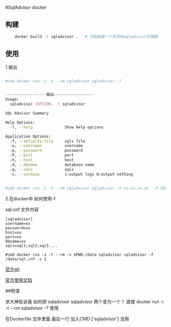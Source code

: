 #SqlAdvisor docker 

## 构建
```sh
    docker build -t sqladvisor .   # 开始构建一个名字叫sqladvisor的镜像
```

## 使用

1.输出

```sh

#cmd docker run -i -t --rm sqladvisor sqladvisor -?


------------------输出-----------------
Usage:
  sqladvisor [OPTION...] sqladvisor

SQL Advisor Summary

Help Options:
  -?, --help              Show help options

Application Options:
  -f, --defaults-file     sqls file
  -u, --username          username
  -p, --password          password
  -P, --port              port
  -h, --host              host
  -d, --dbname            database name
  -q, --sqls              sqls
  -v, --verbose           1:output logs 0:output nothing
  
  
#cmd docker run -i -t --rm sqladvisor sqladvisor -h xx.xx.xx.xx  -P 3306  -u root -p 123456 -d test -q "select * from test" -v 1
```


2.在docker中 如何使用-f 

sql.cnf 文件内容
```
[sqladvisor]
username=xx
password=xx
host=xx
port=xx
dbname=xx
sqls=sql1;sql2;sql3....

```
```
#cmd docker run -i -t --rm -v $PWD:/data sqladvisor sqladvisor -f /data/sql.cnf -v 1
```

[官方git](https://github.com/Meituan-Dianping/SQLAdvisor)

[官方使用文档](https://github.com/Meituan-Dianping/SQLAdvisor/blob/master/doc/QUICK_START.md)


##附录 

求大神告诉我 如何把 sqladvisor sqladvisor 两个变为一个？
直接 docker run -i -t --rm sqladvisor  -? 使用

在Dockerfile 文件里面 最后一行 加入CMD ['sqladvisor'] 没用








